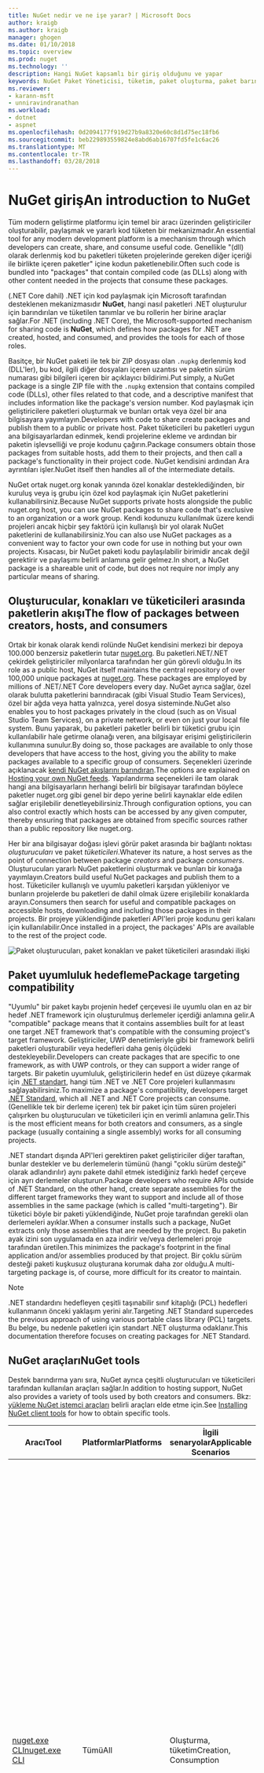 ```yaml
---
title: NuGet nedir ve ne işe yarar? | Microsoft Docs
author: kraigb
ms.author: kraigb
manager: ghogen
ms.date: 01/10/2018
ms.topic: overview
ms.prod: nuget
ms.technology: ''
description: Hangi NuGet kapsamlı bir giriş olduğunu ve yapar
keywords: NuGet Paket Yöneticisi, tüketim, paket oluşturma, paket barındırma, .NET paketleri, .NET Core paketleri
ms.reviewer:
- karann-msft
- unniravindranathan
ms.workload:
- dotnet
- aspnet
ms.openlocfilehash: 0d2094177f919d27b9a8320e60c8d1d75ec18fb6
ms.sourcegitcommit: beb229893559824e8abd6ab16707fd5fe1c6ac26
ms.translationtype: MT
ms.contentlocale: tr-TR
ms.lasthandoff: 03/28/2018
---
```

# <a name="an-introduction-to-nuget"></a><span data-ttu-id="c9138-105">NuGet giriş</span><span class="sxs-lookup"><span data-stu-id="c9138-105">An introduction to NuGet</span></span>

<span data-ttu-id="c9138-106">Tüm modern geliştirme platformu için temel bir aracı üzerinden geliştiriciler oluşturabilir, paylaşmak ve yararlı kod tüketen bir mekanizmadır.</span><span class="sxs-lookup"><span data-stu-id="c9138-106">An essential tool for any modern development platform is a mechanism through which developers can create, share, and consume useful code.</span></span> <span data-ttu-id="c9138-107">Genellikle "(dll) olarak derlenmiş kod bu paketleri tüketen projelerinde gereken diğer içeriği ile birlikte içeren paketler" içine kodun paketlenebilir.</span><span class="sxs-lookup"><span data-stu-id="c9138-107">Often such code is bundled into "packages" that contain compiled code (as DLLs) along with other content needed in the projects that consume these packages.</span></span>

<span data-ttu-id="c9138-108">(.NET Core dahil) .NET için kod paylaşmak için Microsoft tarafından desteklenen mekanizmasıdır **NuGet**, hangi nasıl paketleri .NET oluşturulur için barındırılan ve tüketilen tanımlar ve bu rollerin her birine araçlar sağlar.</span><span class="sxs-lookup"><span data-stu-id="c9138-108">For .NET (including .NET Core), the Microsoft-supported mechanism for sharing code is **NuGet**, which defines how packages for .NET are created, hosted, and consumed, and provides the tools for each of those roles.</span></span>

<span data-ttu-id="c9138-109">Basitçe, bir NuGet paketi ile tek bir ZIP dosyası olan `.nupkg` derlenmiş kod (DLL'ler), bu kod, ilgili diğer dosyaları içeren uzantısı ve paketin sürüm numarası gibi bilgileri içeren bir açıklayıcı bildirimi.</span><span class="sxs-lookup"><span data-stu-id="c9138-109">Put simply, a NuGet package is a single ZIP file with the `.nupkg` extension that contains compiled code (DLLs), other files related to that code, and a descriptive manifest that includes information like the package's version number.</span></span> <span data-ttu-id="c9138-110">Kod paylaşmak için geliştiricilere paketleri oluşturmak ve bunları ortak veya özel bir ana bilgisayara yayımlayın.</span><span class="sxs-lookup"><span data-stu-id="c9138-110">Developers with code to share create packages and publish them to a public or private host.</span></span> <span data-ttu-id="c9138-111">Paket tüketicileri bu paketleri uygun ana bilgisayarlardan edinmek, kendi projelerine ekleme ve ardından bir paketin işlevselliği ve proje kodunu çağırın.</span><span class="sxs-lookup"><span data-stu-id="c9138-111">Package consumers obtain those packages from suitable hosts, add them to their projects, and then call a package's functionality in their project code.</span></span> <span data-ttu-id="c9138-112">NuGet kendisini ardından Ara ayrıntıları işler.</span><span class="sxs-lookup"><span data-stu-id="c9138-112">NuGet itself then handles all of the intermediate details.</span></span>

<span data-ttu-id="c9138-113">NuGet ortak nuget.org konak yanında özel konaklar desteklediğinden, bir kuruluş veya iş grubu için özel kod paylaşmak için NuGet paketlerini kullanabilirsiniz.</span><span class="sxs-lookup"><span data-stu-id="c9138-113">Because NuGet supports private hosts alongside the public nuget.org host, you can use NuGet packages to share code that's exclusive to an organization or a work group.</span></span> <span data-ttu-id="c9138-114">Kendi kodunuzu kullanılmak üzere kendi projeleri ancak hiçbir şey faktörü için kullanışlı bir yol olarak NuGet paketlerini de kullanabilirsiniz.</span><span class="sxs-lookup"><span data-stu-id="c9138-114">You can also use NuGet packages as a convenient way to factor your own code for use in nothing but your own projects.</span></span> <span data-ttu-id="c9138-115">Kısacası, bir NuGet paketi kodu paylaşılabilir birimidir ancak değil gerektirir ve paylaşımı belirli anlamına gelir gelmez.</span><span class="sxs-lookup"><span data-stu-id="c9138-115">In short, a NuGet package is a shareable unit of code, but does not require nor imply any particular means of sharing.</span></span>

## <a name="the-flow-of-packages-between-creators-hosts-and-consumers"></a><span data-ttu-id="c9138-116">Oluşturucular, konakları ve tüketicileri arasında paketlerin akışı</span><span class="sxs-lookup"><span data-stu-id="c9138-116">The flow of packages between creators, hosts, and consumers</span></span>

<span data-ttu-id="c9138-117">Ortak bir konak olarak kendi rolünde NuGet kendisini merkezi bir depoya 100.000 benzersiz paketlerin tutar [nuget.org](https://www.nuget.org). Bu paketleri.NET/.NET çekirdek geliştiriciler milyonlarca tarafından her gün görevli olduğu.</span><span class="sxs-lookup"><span data-stu-id="c9138-117">In its role as a public host, NuGet itself maintains the central repository of over 100,000 unique packages at [nuget.org](https://www.nuget.org). These packages are employed by millions of .NET/.NET Core developers every day.</span></span> <span data-ttu-id="c9138-118">NuGet ayrıca sağlar, özel olarak bulutta paketlerini barındıracak (gibi Visual Studio Team Services), özel bir ağda veya hatta yalnızca, yerel dosya sisteminde.</span><span class="sxs-lookup"><span data-stu-id="c9138-118">NuGet also enables you to host packages privately in the cloud (such as on Visual Studio Team Services), on a private network, or even on just your local file system.</span></span> <span data-ttu-id="c9138-119">Bunu yaparak, bu paketleri paketler belirli bir tüketici grubu için kullanılabilir hale getirme olanağı veren, ana bilgisayar erişimi geliştiricilerin kullanımına sunulur.</span><span class="sxs-lookup"><span data-stu-id="c9138-119">By doing so, those packages are available to only those developers that have access to the host, giving you the ability to make packages available to a specific group of consumers.</span></span> <span data-ttu-id="c9138-120">Seçenekleri üzerinde açıklanacak [kendi NuGet akışlarını barındıran](hosting-packages/overview.md).</span><span class="sxs-lookup"><span data-stu-id="c9138-120">The options are explained on [Hosting your own NuGet feeds](hosting-packages/overview.md).</span></span> <span data-ttu-id="c9138-121">Yapılandırma seçenekleri ile tam olarak hangi ana bilgisayarların herhangi belirli bir bilgisayar tarafından böylece paketler nuget.org gibi genel bir depo yerine belirli kaynaklar elde edilen sağlar erişilebilir denetleyebilirsiniz.</span><span class="sxs-lookup"><span data-stu-id="c9138-121">Through configuration options, you can also control exactly which hosts can be accessed by any given computer, thereby ensuring that packages are obtained from specific sources rather than a public repository like nuget.org.</span></span>

<span data-ttu-id="c9138-122">Her bir ana bilgisayar doğası işlevi görür paket arasında bir bağlantı noktası *oluşturucuları* ve paket *tüketicileri*.</span><span class="sxs-lookup"><span data-stu-id="c9138-122">Whatever its nature, a host serves as the point of connection between package *creators* and package *consumers*.</span></span> <span data-ttu-id="c9138-123">Oluşturucuları yararlı NuGet paketlerini oluşturmak ve bunları bir konağa yayımlayın.</span><span class="sxs-lookup"><span data-stu-id="c9138-123">Creators build useful NuGet packages and publish them to a host.</span></span> <span data-ttu-id="c9138-124">Tüketiciler kullanışlı ve uyumlu paketleri karşıdan yükleniyor ve bunların projelerde bu paketleri de dahil olmak üzere erişilebilir konaklarda arayın.</span><span class="sxs-lookup"><span data-stu-id="c9138-124">Consumers then search for useful and compatible packages on accessible hosts, downloading and including those packages in their projects.</span></span> <span data-ttu-id="c9138-125">Bir projeye yüklendiğinde paketleri API'leri proje kodunu geri kalanı için kullanılabilir.</span><span class="sxs-lookup"><span data-stu-id="c9138-125">Once installed in a project, the packages' APIs are available to the rest of the project code.</span></span>

![Paket oluşturucuları, paket konakları ve paket tüketicileri arasındaki ilişki](media/nuget-roles.png)

## <a name="package-targeting-compatibility"></a><span data-ttu-id="c9138-127">Paket uyumluluk hedefleme</span><span class="sxs-lookup"><span data-stu-id="c9138-127">Package targeting compatibility</span></span>

<span data-ttu-id="c9138-128">"Uyumlu" bir paket kaybı projenin hedef çerçevesi ile uyumlu olan en az bir hedef .NET framework için oluşturulmuş derlemeler içerdiği anlamına gelir.</span><span class="sxs-lookup"><span data-stu-id="c9138-128">A "compatible" package means that it contains assemblies built for at least one target .NET framework that's compatible with the consuming project's target framework.</span></span> <span data-ttu-id="c9138-129">Geliştiriciler, UWP denetimleriyle gibi bir framework belirli paketleri oluşturabilir veya hedefleri daha geniş ölçüdeki destekleyebilir.</span><span class="sxs-lookup"><span data-stu-id="c9138-129">Developers can create packages that are specific to one framework, as with UWP controls, or they can support a wider range of targets.</span></span> <span data-ttu-id="c9138-130">Bir paketin uyumluluk, geliştiricilerin hedef en üst düzeye çıkarmak için [.NET standart](/dotnet/standard/net-standard), hangi tüm .NET ve .NET Core projeleri kullanmasını sağlayabilirsiniz.</span><span class="sxs-lookup"><span data-stu-id="c9138-130">To maximize a package's compatibility, developers target [.NET Standard](/dotnet/standard/net-standard), which all .NET and .NET Core projects can consume.</span></span> <span data-ttu-id="c9138-131">(Genellikle tek bir derleme içeren) tek bir paket için tüm süren projeleri çalışırken bu oluşturucuları ve tüketicileri için en verimli anlamına gelir.</span><span class="sxs-lookup"><span data-stu-id="c9138-131">This is the most efficient means for both creators and consumers, as a single package (usually containing a single assembly) works for all consuming projects.</span></span>

<span data-ttu-id="c9138-132">.NET standart dışında API'leri gerektiren paket geliştiriciler diğer taraftan, bunlar destekler ve bu derlemelerin tümünü (hangi "çoklu sürüm desteği" olarak adlandırılır) aynı pakete dahil etmek istediğiniz farklı hedef çerçeve için ayrı derlemeler oluşturun.</span><span class="sxs-lookup"><span data-stu-id="c9138-132">Package developers who require APIs outside of .NET Standard, on the other hand, create separate assemblies for the different target frameworks they want to support and include all of those assemblies in the same package (which is called "multi-targeting").</span></span> <span data-ttu-id="c9138-133">Bir tüketici böyle bir paketi yüklendiğinde, NuGet proje tarafından gerekli olan derlemeleri ayıklar.</span><span class="sxs-lookup"><span data-stu-id="c9138-133">When a consumer installs such a package, NuGet extracts only those assemblies that are needed by the project.</span></span> <span data-ttu-id="c9138-134">Bu paketin ayak izini son uygulamada en aza indirir ve/veya derlemeleri proje tarafından üretilen.</span><span class="sxs-lookup"><span data-stu-id="c9138-134">This minimizes the package's footprint in the final application and/or assemblies produced by that project.</span></span> <span data-ttu-id="c9138-135">Bir çoklu sürüm desteği paketi kuşkusuz oluşturana korumak daha zor olduğu.</span><span class="sxs-lookup"><span data-stu-id="c9138-135">A multi-targeting package is, of course, more difficult for its creator to maintain.</span></span>

> [!Note]
> <span data-ttu-id="c9138-136">.NET standardını hedefleyen çeşitli taşınabilir sınıf kitaplığı (PCL) hedefleri kullanmanın önceki yaklaşım yerini alır.</span><span class="sxs-lookup"><span data-stu-id="c9138-136">Targeting .NET Standard supercedes the previous approach of using various portable class library (PCL) targets.</span></span> <span data-ttu-id="c9138-137">Bu belge, bu nedenle paketleri için standart .NET oluşturma odaklanır.</span><span class="sxs-lookup"><span data-stu-id="c9138-137">This documentation therefore focuses on creating packages for .NET Standard.</span></span>

## <a name="nuget-tools"></a><span data-ttu-id="c9138-138">NuGet araçları</span><span class="sxs-lookup"><span data-stu-id="c9138-138">NuGet tools</span></span>

<span data-ttu-id="c9138-139">Destek barındırma yanı sıra, NuGet ayrıca çeşitli oluşturucuları ve tüketicileri tarafından kullanılan araçları sağlar.</span><span class="sxs-lookup"><span data-stu-id="c9138-139">In addition to hosting support, NuGet also provides a variety of tools used by both creators and consumers.</span></span> <span data-ttu-id="c9138-140">Bkz: [yükleme NuGet istemci araçları](install-nuget-client-tools.md) belirli araçları elde etme için.</span><span class="sxs-lookup"><span data-stu-id="c9138-140">See [Installing NuGet client tools](install-nuget-client-tools.md) for how to obtain specific tools.</span></span>

| <span data-ttu-id="c9138-141">Aracı</span><span class="sxs-lookup"><span data-stu-id="c9138-141">Tool</span></span> | <span data-ttu-id="c9138-142">Platformlar</span><span class="sxs-lookup"><span data-stu-id="c9138-142">Platforms</span></span> | <span data-ttu-id="c9138-143">İlgili senaryolar</span><span class="sxs-lookup"><span data-stu-id="c9138-143">Applicable Scenarios</span></span> | <span data-ttu-id="c9138-144">Açıklama</span><span class="sxs-lookup"><span data-stu-id="c9138-144">Description</span></span> |
| --- | --- | --- | --- |
| [<span data-ttu-id="c9138-145">nuget.exe CLI</span><span class="sxs-lookup"><span data-stu-id="c9138-145">nuget.exe CLI</span></span>](tools/nuget-exe-cli-reference.md) | <span data-ttu-id="c9138-146">Tümü</span><span class="sxs-lookup"><span data-stu-id="c9138-146">All</span></span> | <span data-ttu-id="c9138-147">Oluşturma, tüketim</span><span class="sxs-lookup"><span data-stu-id="c9138-147">Creation, Consumption</span></span> | <span data-ttu-id="c9138-148">Özellikle bazı yalnızca tüketicileri için uygulama paketi oluşturucuları uygulayarak bazı komutlar tüm NuGet yetenekleri sağlar ve diğerleri hem de uygulama.</span><span class="sxs-lookup"><span data-stu-id="c9138-148">Provides all NuGet capabilities, with some commands applying specifically to package creators, some applying only to consumers, and others applying to both.</span></span> <span data-ttu-id="c9138-149">Örneğin, oluşturucuları kullanma paketini `nuget pack` çeşitli derlemeler ve ilişkili dosyaları bir paket oluşturmak için tüketiciler kullanım paketini komutu `nuget install` proje klasörünü ve herkesin paketleri dahil için kullanır `nuget config` NuGet yapılandırmayı ayarlamak için değişkenleri.</span><span class="sxs-lookup"><span data-stu-id="c9138-149">For example, package creators use the `nuget pack` command to create a package from various assemblies and related files, package consumers use `nuget install` to include packages in a project folder, and everyone uses `nuget config` to set NuGet configuration variables.</span></span> <span data-ttu-id="c9138-150">Bir platform belirsiz aracı olarak NuGet CLI Visual Studio projeleri ile etkileşime girmez.</span><span class="sxs-lookup"><span data-stu-id="c9138-150">As a platform-agnostic tool, the NuGet CLI does not interact with Visual Studio projects.</span></span> |
| [<span data-ttu-id="c9138-151">dotnet CLI</span><span class="sxs-lookup"><span data-stu-id="c9138-151">dotnet CLI</span></span>](tools/dotnet-Commands.md) | <span data-ttu-id="c9138-152">Tümü</span><span class="sxs-lookup"><span data-stu-id="c9138-152">All</span></span> | <span data-ttu-id="c9138-153">Oluşturma, tüketim</span><span class="sxs-lookup"><span data-stu-id="c9138-153">Creation, Consumption</span></span> | <span data-ttu-id="c9138-154">Bazı NuGet CLI doğrudan .NET Core araç zinciri içinde özellikleri sağlar.</span><span class="sxs-lookup"><span data-stu-id="c9138-154">Provides certain NuGet CLI capabilities directly within the .NET Core tool chain.</span></span> <span data-ttu-id="c9138-155">NuGet CLI olduğu gibi CLI dotnet Visual Studio projeleri ile etkileşime girmez.</span><span class="sxs-lookup"><span data-stu-id="c9138-155">As with the NuGet CLI, the dotnet CLI does not interact with Visual Studio projects.</span></span> |
| [<span data-ttu-id="c9138-156">Paket Yöneticisi Konsolu</span><span class="sxs-lookup"><span data-stu-id="c9138-156">Package Manager Console</span></span>](tools/package-manager-console.md) | <span data-ttu-id="c9138-157">Visual Studio Windows</span><span class="sxs-lookup"><span data-stu-id="c9138-157">Visual Studio on Windows</span></span> | <span data-ttu-id="c9138-158">Tüketim</span><span class="sxs-lookup"><span data-stu-id="c9138-158">Consumption</span></span> | <span data-ttu-id="c9138-159">Sağlar [PowerShell komutlarını](tools/Powershell-Reference.md) yükleme ve Visual Studio projelerinde paketlerini yönetme.</span><span class="sxs-lookup"><span data-stu-id="c9138-159">Provides [PowerShell commands](tools/Powershell-Reference.md) for installing and managing packages in Visual Studio projects.</span></span> |
| [<span data-ttu-id="c9138-160">Paket Yöneticisi UI</span><span class="sxs-lookup"><span data-stu-id="c9138-160">Package Manager UI</span></span>](tools/package-manager-ui.md) | <span data-ttu-id="c9138-161">Visual Studio Windows</span><span class="sxs-lookup"><span data-stu-id="c9138-161">Visual Studio on Windows</span></span> | <span data-ttu-id="c9138-162">Tüketim</span><span class="sxs-lookup"><span data-stu-id="c9138-162">Consumption</span></span> | <span data-ttu-id="c9138-163">Yükleme ve Visual Studio projelerinde paketlerini yönetme için kullanımı kolay kullanıcı Arabirimi sağlar.</span><span class="sxs-lookup"><span data-stu-id="c9138-163">Provides an easy-to-use UI for installing and managing packages in Visual Studio projects.</span></span> |
| [<span data-ttu-id="c9138-164">NuGet UI yönetme</span><span class="sxs-lookup"><span data-stu-id="c9138-164">Manage NuGet UI</span></span>](/visualstudio/mac/nuget-walkthrough) | <span data-ttu-id="c9138-165">Mac için Visual Studio</span><span class="sxs-lookup"><span data-stu-id="c9138-165">Visual Studio for Mac</span></span> | <span data-ttu-id="c9138-166">Tüketim</span><span class="sxs-lookup"><span data-stu-id="c9138-166">Consumption</span></span> | <span data-ttu-id="c9138-167">Yükleme ve yönetme Mac projeler için paketler Visual Studio için kullanımı kolay kullanıcı Arabirimi sağlar.</span><span class="sxs-lookup"><span data-stu-id="c9138-167">Provide an easy-to-use UI for installing and managing packages in Visual Studio for Mac projects.</span></span> |
| [<span data-ttu-id="c9138-168">MSBuild</span><span class="sxs-lookup"><span data-stu-id="c9138-168">MSBuild</span></span>](reference/msbuild-targets.md) | <span data-ttu-id="c9138-169">Windows</span><span class="sxs-lookup"><span data-stu-id="c9138-169">Windows</span></span> | <span data-ttu-id="c9138-170">Oluşturma, tüketim</span><span class="sxs-lookup"><span data-stu-id="c9138-170">Creation, Consumption</span></span> | <span data-ttu-id="c9138-171">Paketleri oluşturma ve MSBuild araç zinciri aracılığıyla doğrudan projesinde kullanılan paketleri geri yükleme yeteneği sağlar.</span><span class="sxs-lookup"><span data-stu-id="c9138-171">Provides the ability to create packages and restore packages used in a project directly through the MSBuild tool chain.</span></span> |

<span data-ttu-id="c9138-172">Gördüğünüz gibi birlikte çalıştığınız NuGet araçları, oluşturma, kullanma veya paketler ve üzerinde çalıştığınız platforma yayımlama üzerinde önemli ölçüde bağlıdır.</span><span class="sxs-lookup"><span data-stu-id="c9138-172">As you can see, the NuGet tools you work with depend greatly on whether you're creating, consuming, or publishing packages, and the platform on which you're working.</span></span> <span data-ttu-id="c9138-173">Diğer NuGet paketlerde mevcut işlevselliği üstünde oluştururken paket oluşturucuları genellikle ayrıca tüketicileri değildir.</span><span class="sxs-lookup"><span data-stu-id="c9138-173">Package creators are typically also consumers, as they build on top of functionality that exists in other NuGet packages.</span></span> <span data-ttu-id="c9138-174">Ve bu paketleri doğal olarak, sırayla hala diğerlerine bağlı.</span><span class="sxs-lookup"><span data-stu-id="c9138-174">And those packages, of course, may in turn depend on still others.</span></span>

<span data-ttu-id="c9138-175">Daha fazla bilgi için başlayın [paket oluşturma iş akışı](create-packages/Overview-and-Workflow.md) ve [paket tüketimi iş akışı](consume-packages/Overview-and-Workflow.md) makaleleri.</span><span class="sxs-lookup"><span data-stu-id="c9138-175">For more information, start with the [Package creation workflow](create-packages/Overview-and-Workflow.md) and [Package consumption workflow](consume-packages/Overview-and-Workflow.md) articles.</span></span>

## <a name="managing-dependencies"></a><span data-ttu-id="c9138-176">Bağımlılıkları yönetme</span><span class="sxs-lookup"><span data-stu-id="c9138-176">Managing dependencies</span></span>

<span data-ttu-id="c9138-177">Diğer iş üzerinde kolayca oluşturma yeteneği paket yönetim sistemi en güçlü özelliklerden biridir.</span><span class="sxs-lookup"><span data-stu-id="c9138-177">The ability to easily build on the work of others is one of most powerful features of a package management system.</span></span> <span data-ttu-id="c9138-178">Buna göre NuGet yaptığı çoğunu bu bağımlılığı ağacı veya bir proje adına "Grafik" yönetiyor.</span><span class="sxs-lookup"><span data-stu-id="c9138-178">Accordingly, much of what NuGet does is managing that dependency tree or "graph" on behalf of a project.</span></span> <span data-ttu-id="c9138-179">Kısaca, size yalnızca kendiniz bir proje ile doğrudan kullanıyorsanız bu paketleri ile ilgili.</span><span class="sxs-lookup"><span data-stu-id="c9138-179">Simply said, you need only concern yourself with those packages that you're directly using in a project.</span></span> <span data-ttu-id="c9138-180">Bu paketleri (hangi sırayla hala başkalarının tüketebileceği) diğer paketleri kullanılmasına neden varsa, NuGet bu tüm alt düzey bağımlılıkları mvc'deki.</span><span class="sxs-lookup"><span data-stu-id="c9138-180">If any of those packages themselves consume other packages (which can, in turn, consume still others), NuGet takes care of all those down-level dependencies.</span></span>

<span data-ttu-id="c9138-181">Aşağıdaki resimde sırayla birkaç diğer bağımlı beş paketleri bağımlı bir proje gösterir.</span><span class="sxs-lookup"><span data-stu-id="c9138-181">The following image shows a project that depends on five packages, which in turn depend on a number of others.</span></span>

![Bir .NET projesi için bir örnek NuGet bağımlılık grafiği](media/dependency-graph.png)

<span data-ttu-id="c9138-183">Bazı paketler bağımlılık grafikte birden çok kez görüntülendiğine dikkat edin.</span><span class="sxs-lookup"><span data-stu-id="c9138-183">Notice that some packages appear multiple times in the dependency graph.</span></span> <span data-ttu-id="c9138-184">Örneğin, paket B üç farklı tüketicileri vardır ve her bir tüketici (gösterilmez) Bu paket için farklı bir sürüm belirtmiş olabilir.</span><span class="sxs-lookup"><span data-stu-id="c9138-184">For example, there are three different consumers of package B, and each consumer might also specify a different version for that package (not shown).</span></span> <span data-ttu-id="c9138-185">Yaygın olarak kullanılan paketler için özellikle bir ortak olay budur.</span><span class="sxs-lookup"><span data-stu-id="c9138-185">This is a common occurrence, especially for widely-used packages.</span></span> <span data-ttu-id="c9138-186">NuGet Paket B hangi sürümünün tüm tüketicilere tam olarak karşılayan belirlemek için sabit tüm iş Neyse yapar.</span><span class="sxs-lookup"><span data-stu-id="c9138-186">NuGet fortunately does all the hard work to determine exactly which version of package B satisfies all consumers.</span></span> <span data-ttu-id="c9138-187">NuGet sonra nasıl olursa olsun tüm diğer paketleri, aynı derin bağımlılık grafiğinin yapar.</span><span class="sxs-lookup"><span data-stu-id="c9138-187">NuGet then does the same for all other packages, no matter how deep the dependency graph.</span></span>

<span data-ttu-id="c9138-188">Bu hizmet NuGet nasıl gerçekleştireceğini ile ilgili daha fazla ayrıntı için bkz: [bağımlılık çözümlemesi](consume-packages/dependency-resolution.md).</span><span class="sxs-lookup"><span data-stu-id="c9138-188">For more details on how NuGet performs this service, see [Dependency resolution](consume-packages/dependency-resolution.md).</span></span>

## <a name="tracking-references-and-restoring-packages"></a><span data-ttu-id="c9138-189">İzleme başvuruları ve paketleri geri yükleniyor</span><span class="sxs-lookup"><span data-stu-id="c9138-189">Tracking references and restoring packages</span></span>

<span data-ttu-id="c9138-190">Projeleri kaynak denetimi depoları, geliştirici bilgisayarlar arasında kolayca geçiş yapabilirsiniz çünkü sunucuları oluşturun ve diğerleri onu ikili doğrudan bir projeye bağlı NuGet paketlerini derlemelerinin tutmak için yüksek oranda zordur.</span><span class="sxs-lookup"><span data-stu-id="c9138-190">Because projects can easily move between developer computers, source control repositories, build servers, and so forth, it's highly impractical to keep the binary assemblies of NuGet packages directly bound to a project.</span></span> <span data-ttu-id="c9138-191">Bunun yapılması gereksiz yere bloated proje her kopyasını (ve dolayısıyla kaynak denetimi depoları alanı boşa harcanmasına).</span><span class="sxs-lookup"><span data-stu-id="c9138-191">Doing so would make each copy of the project unnecessarily bloated (and thereby waste space in source control repositories).</span></span> <span data-ttu-id="c9138-192">Ayrıca, çok projeyi tüm kopyalarını arasında uygulanacak güncelleştirmeleri yaptığınız gibi daha yeni sürümlerle paket ikili dosyaları güncelleştirmek zorlaştıran.</span><span class="sxs-lookup"><span data-stu-id="c9138-192">It would also make it very difficult to update package binaries to newer versions as updates would have to be applied across all copies of the project.</span></span>

<span data-ttu-id="c9138-193">NuGet, bunun yerine bir proje, en üst düzey ve alt düzey bağımlılıkları bağlı olan paketlerin basit başvuru listesini tutar.</span><span class="sxs-lookup"><span data-stu-id="c9138-193">NuGet instead maintains a simple reference list of the packages upon which a project depends, including both top-level and down-level dependencies.</span></span> <span data-ttu-id="c9138-194">Her bir paket bir projeye bazı ana bilgisayardan yüklediğinizde, diğer bir deyişle, NuGet paket tanımlayıcısı ve sürüm numarası referans listesindeki kaydeder.</span><span class="sxs-lookup"><span data-stu-id="c9138-194">That is, whenever you install a package from some host into a project, NuGet records the package identifier and version number in the reference list.</span></span> <span data-ttu-id="c9138-195">(Bir paket kaldırma doğal olarak, listeden kaldırır.) NuGet açıklandığı gibi istek üzerine tüm başvurulmuş paketlerini geri yüklemek için bir yol ardından sağlar [paket geri yüklemesi](consume-packages/package-restore.md).</span><span class="sxs-lookup"><span data-stu-id="c9138-195">(Uninstalling a package, of course, removes it from the list.) NuGet then provides a means to restore all referenced packages upon request, as described on [Package restore](consume-packages/package-restore.md).</span></span>

![NuGet başvuru listesini paket yüklemesinde oluşturulur ve başka bir yerde paketlerini geri yüklemek için kullanılabilir](media/nuget-restore.png)

<span data-ttu-id="c9138-197">Yalnızca başvuru listesi ile NuGet daha sonra yeniden yükleyebilirsiniz&mdash;diğer bir deyişle, *geri*&mdash;tüm ortak ve/veya özel konakları sonraki bir zamanda bu paketlerin.</span><span class="sxs-lookup"><span data-stu-id="c9138-197">With only the reference list, NuGet can then reinstall&mdash;that is, *restore*&mdash;all of those packages from public and/or private hosts at any later time.</span></span> <span data-ttu-id="c9138-198">Kaynak denetimi veya diğer herhangi bir yolla paylaşımı için bir proje yürüten yaptığınızda, yalnızca başvuru listesi içerir ve herhangi bir paket ikili hariç tutmak (bkz [paketler ve kaynak denetimi](consume-packages/packages-and-source-control.md).)</span><span class="sxs-lookup"><span data-stu-id="c9138-198">When committing a project to source control, or sharing it in some other way, you include only the reference list and exclude any package binaries (see [Packages and source control](consume-packages/packages-and-source-control.md).)</span></span>

<span data-ttu-id="c9138-199">Bir otomatik dağıtım sisteminin bir parçası proje bir kopyasını alma bir yapı sunucusu gibi bir proje alan bilgisayar yalnızca bunlar gerekli olduğunda bağımlılıkları geri yüklemek için NuGet sorar.</span><span class="sxs-lookup"><span data-stu-id="c9138-199">The computer that receives a project, such as a build server obtaining a copy of the project as part of an automated deployment system, simply asks NuGet to restore dependencies whenever they're needed.</span></span> <span data-ttu-id="c9138-200">Visual Studio Team Services "NuGet geri yükleme" adımları tam bu amaçla sağlamak gibi sistemler oluşturabilir.</span><span class="sxs-lookup"><span data-stu-id="c9138-200">Build systems like Visual Studio Team Services provide "NuGet restore" steps for this exact purpose.</span></span> <span data-ttu-id="c9138-201">Benzer şekilde, ne zaman geliştiriciler elde proje bir kopyasını (gibi bir depo kopyalarken), komutu gibi çağırabileceği `nuget restore` (NuGet CLI) `dotnet restore` (dotnet CLI) veya `Install-Package` tüm gerekli paketlerini almak için (Paket Yöneticisi Konsolu).</span><span class="sxs-lookup"><span data-stu-id="c9138-201">Similarly, when developers obtain a copy of a project (as when cloning a repository), they can invoke command like `nuget restore` (NuGet CLI), `dotnet restore` (dotnet CLI), or `Install-Package` (Package Manager Console) to obtain all the necessary packages.</span></span> <span data-ttu-id="c9138-202">Kendi bölümü için Visual Studio Proje oluşturulurken paketleri otomatik olarak yükler (açıklandığı gibi otomatik geri yükleme etkinleştirilmişse koşuluyla [paket geri yüklemesi](consume-packages/package-restore.md)).</span><span class="sxs-lookup"><span data-stu-id="c9138-202">Visual Studio, for its part, automatically restores packages when building a project (provided that automatic restore is enabled, as described on [Package restore](consume-packages/package-restore.md)).</span></span>

<span data-ttu-id="c9138-203">Açıkçası, daha sonra geliştiriciler ilgilenen nerede NuGet birincil rolü projenizin adına başvuru listeleyen Bakımı ve sağlayarak bu başvurulan bir paket verimli bir şekilde geri yükleme (ve güncelleştirmek için) anlamına gelir.</span><span class="sxs-lookup"><span data-stu-id="c9138-203">Clearly, then, NuGet's primary role where developers are concerned is maintaining that reference list on behalf of your project and providing the means to efficiently restore (and update) those referenced packages.</span></span> <span data-ttu-id="c9138-204">Bu liste, iki birinde tutulur *paket Yönetimi biçimleri*adlı gibi:</span><span class="sxs-lookup"><span data-stu-id="c9138-204">This list is maintained in one of two *package management formats*, as they're called:</span></span>

- <span data-ttu-id="c9138-205">[`packages.config`](reference/packages-config.md): *(NuGet 1.0 +)* projesinde, diğer bağımlılıklar dahil olmak üzere tüm bağımlılıkları düz bir listesini tutar bir XML dosyası yüklü paketler.</span><span class="sxs-lookup"><span data-stu-id="c9138-205">[`packages.config`](reference/packages-config.md): *(NuGet 1.0+)* An XML file that maintains a flat list of all dependencies in the project, including the dependencies of other installed packages.</span></span> <span data-ttu-id="c9138-206">Yüklü veya geri yükleme paketleri depolanır bir `packages` klasör.</span><span class="sxs-lookup"><span data-stu-id="c9138-206">Installed or restored packages are stored in a `packages` folder.</span></span>

- <span data-ttu-id="c9138-207">[PackageReference](consume-packages/package-references-in-project-files.md) (veya "paketini proje dosyalarını başvurularında") | *(NuGet 4.0 +)* ayrı bir dosya gerektiği şekilde bir projenin en üst düzey bağımlılıkları doğrudan proje dosyası listesini tutar.</span><span class="sxs-lookup"><span data-stu-id="c9138-207">[PackageReference](consume-packages/package-references-in-project-files.md) (or "package references in project files") | *(NuGet 4.0+)* Maintains a list of a project's top-level dependencies directly within the project file, so no separate file is needed.</span></span> <span data-ttu-id="c9138-208">İlişkili bir dosya `obj/project.assets.json`, tüm alt düzey bağımlılıkları ile birlikte bir proje kullanan paketlerin genel bağımlılık grafiğinin yönetmek için dinamik olarak oluşturulur.</span><span class="sxs-lookup"><span data-stu-id="c9138-208">An associated file, `obj/project.assets.json`, is dynamically generated to manage the overall dependency graph of the packages that a project uses along with all down-level dependencies.</span></span> <span data-ttu-id="c9138-209">PackageReference her zaman .NET Core projeler tarafından kullanılır.</span><span class="sxs-lookup"><span data-stu-id="c9138-209">PackageReference is always used by .NET Core projects.</span></span>

<span data-ttu-id="c9138-210">Hangi paket Yönetimi biçimi herhangi belirli bir projede işe proje türü ve kullanılabilir bir NuGet (ve/veya Visual Studio) sürümü bağlıdır.</span><span class="sxs-lookup"><span data-stu-id="c9138-210">Which package management format is employed in any given project depends on the project type, and the available version of NuGet (and/or Visual Studio).</span></span> <span data-ttu-id="c9138-211">Hangi biçimi kullanılan denetlemek için yalnızca Ara `packages.config` ilk paketinizi yükledikten sonra proje kök.</span><span class="sxs-lookup"><span data-stu-id="c9138-211">To check what format is being used, simply look for `packages.config` in the project root after installing your first package.</span></span> <span data-ttu-id="c9138-212">Bu dosya yoksa, doğrudan için proje dosyası bakın bir \<PackageReference\> öğesi.</span><span class="sxs-lookup"><span data-stu-id="c9138-212">If you don't have that file, look in the project file directly for a \<PackageReference\> element.</span></span>

<span data-ttu-id="c9138-213">Bir seçebiliyorsanız PackageReference kullanmanızı öneririz.</span><span class="sxs-lookup"><span data-stu-id="c9138-213">When you have a choice, we recommend using PackageReference.</span></span> <span data-ttu-id="c9138-214">`packages.config` eski amacıyla saklanır ve artık etkin geliştirilme aşamasındadır.</span><span class="sxs-lookup"><span data-stu-id="c9138-214">`packages.config` is maintained for legacy purposes and is no longer under active development.</span></span>

> [!Tip]
> <span data-ttu-id="c9138-215">Çeşitli `nuget.exe` gibi CLI komutları `nuget install`, otomatik olarak paketi başvurusu listesine eklemeyin.</span><span class="sxs-lookup"><span data-stu-id="c9138-215">Various `nuget.exe` CLI commands, like `nuget install`, do not automatically add the package to the reference list.</span></span> <span data-ttu-id="c9138-216">Listeden bir paket ile Visual Studio Paket Yöneticisi (kullanıcı Arabirimi veya konsol) ve ile yüklerken güncelleştirilir `dotnet.exe` CLI.</span><span class="sxs-lookup"><span data-stu-id="c9138-216">The list is updated when installing a package with the Visual Studio Package Manager (UI or Console), and with `dotnet.exe` CLI.</span></span>

## <a name="what-else-does-nuget-do"></a><span data-ttu-id="c9138-217">Else NuGet ne yapar?</span><span class="sxs-lookup"><span data-stu-id="c9138-217">What else does NuGet do?</span></span>

<span data-ttu-id="c9138-218">Şu ana kadar olan NuGet aşağıdaki özelliklere öğrendiniz:</span><span class="sxs-lookup"><span data-stu-id="c9138-218">So far you've learned the following characteristics of NuGet:</span></span>

- <span data-ttu-id="c9138-219">NuGet özel barındırma için Destek Merkezi nuget.org deposuyla sağlar.</span><span class="sxs-lookup"><span data-stu-id="c9138-219">NuGet provides the central nuget.org repository with support for private hosting.</span></span>
- <span data-ttu-id="c9138-220">NuGet araçları geliştiriciler oluşturma, yayımlama ve paketleri kullanma için gereken sağlar.</span><span class="sxs-lookup"><span data-stu-id="c9138-220">NuGet provides the tools developers need for creating, publishing, and consuming packages.</span></span>
- <span data-ttu-id="c9138-221">En önemlisi, NuGet paketleri geri yükleyin ve bu listeden bu paketleri güncelleştirmek için kullanılan bir proje ve özelliği başvuru listesini tutar.</span><span class="sxs-lookup"><span data-stu-id="c9138-221">Most importantly, NuGet maintains a reference list of packages used in a project and the ability to restore and update those packages from that list.</span></span>

<span data-ttu-id="c9138-222">Verimli çalışmak bu işlemleri yapmak için bazı Perde Arkası iyileştirmeleri NuGet yapar.</span><span class="sxs-lookup"><span data-stu-id="c9138-222">To make these processes work efficiently, NuGet does some behind-the-scenes optimizations.</span></span> <span data-ttu-id="c9138-223">Özellikle, NuGet paketi önbellek ve kısayol yükleme ve yeniden genel paketler klasörüne yönetir.</span><span class="sxs-lookup"><span data-stu-id="c9138-223">Most notably, NuGet manages a package cache and a global packages folder to shortcut installation and reinstallation.</span></span> <span data-ttu-id="c9138-224">Önbellek makinede zaten yüklü bir paket indirilirken önler.</span><span class="sxs-lookup"><span data-stu-id="c9138-224">The cache avoids downloading a package that's already been installed on the machine.</span></span> <span data-ttu-id="c9138-225">Genel paketler klasörü, böylece NuGet genel ayak izini bilgisayarda azaltma aynı yüklü paket paylaşımı birden çok proje sağlar.</span><span class="sxs-lookup"><span data-stu-id="c9138-225">The global packages folder allows multiple projects to share the same installed package, thereby reducing NuGet's overall footprint on the computer.</span></span> <span data-ttu-id="c9138-226">Çok sayıda paketleri, sık sık geri yüklerken önbellek ve genel paketler klasörü ayrıca bir derleme sunucusundaki gibi çok yardımcı olur.</span><span class="sxs-lookup"><span data-stu-id="c9138-226">The cache and global packages folder are also very helpful when you're frequently restoring a larger number of packages, as on a build server.</span></span> <span data-ttu-id="c9138-227">Bu mekanizmaları hakkında daha fazla bilgi için bkz: [genel paketleri ve önbellek klasör yönetimi](consume-packages/managing-the-global-packages-and-cache-folders.md).</span><span class="sxs-lookup"><span data-stu-id="c9138-227">For more details on these mechanisms, see [Managing the global packages and cache folders](consume-packages/managing-the-global-packages-and-cache-folders.md).</span></span>

<span data-ttu-id="c9138-228">Tek bir proje içinde tekrar aynı paketin farklı sürümleri için birden çok başvuru çözme içeren genel bağımlılık grafiğinin NuGet yönetir.</span><span class="sxs-lookup"><span data-stu-id="c9138-228">Within an individual project, NuGet manages the overall dependency graph, which again includes resolving multiple references to different versions of the same package.</span></span> <span data-ttu-id="c9138-229">Bir proje kendilerini aynı bağımlılıklara sahip bir veya daha fazla paket üzerinde bir bağımlılık alır oldukça yaygındır.</span><span class="sxs-lookup"><span data-stu-id="c9138-229">It's quite common that a project takes a dependency on one or more packages that themselves have the same dependencies.</span></span> <span data-ttu-id="c9138-230">Bazı nuget.org en yararlı yardımcı programı paketleri tarafından birçok diğer paketleri görevli olduğu.</span><span class="sxs-lookup"><span data-stu-id="c9138-230">Some of the most useful utility packages on nuget.org are employed by many other packages.</span></span> <span data-ttu-id="c9138-231">Tüm bağımlılık grafiğinde daha sonra kolayca on farklı başvuruları aynı paketin farklı sürümlerine sahip olabilir.</span><span class="sxs-lookup"><span data-stu-id="c9138-231">In the entire dependency graph, then, you could easily have ten different references to different versions of the same package.</span></span> <span data-ttu-id="c9138-232">Bu paket birden fazla sürümünü uygulamasına getiren önlemek için hangi tek sürüm tüm tüketiciler tarafından kullanılabilir çıkışı NuGet sıralar.</span><span class="sxs-lookup"><span data-stu-id="c9138-232">To avoid bringing multiple versions of that package into the application itself, NuGet sorts out which single version can be used by all consumers.</span></span> <span data-ttu-id="c9138-233">(Daha fazla bilgi için bkz: [bağımlılık çözümlemesi](consume-packages/dependency-resolution.md).)</span><span class="sxs-lookup"><span data-stu-id="c9138-233">(For more information, see [Dependency Resolution](consume-packages/dependency-resolution.md).)</span></span>

<span data-ttu-id="c9138-234">Bunun ötesinde, NuGet paketleri nasıl yapılandırıldığı için ilgili tüm belirtimleri tutar (de dahil olmak üzere [yerelleştirme](create-packages/creating-localized-packages.md) ve [hata ayıklama simgeleri](create-packages/symbol-packages.md)) ve nasıl başvurulan (de dahil olmak üzere [ Sürüm aralıkları](reference/package-versioning.md#version-ranges-and-wildcards) ve [yayın öncesi sürümleri](create-packages/prerelease-packages.md).) NuGet Ayrıca kendi hizmetleriyle program aracılığıyla çalışma için çeşitli API'ler sağlar ve Visual Studio uzantıları ve proje şablonları yazma geliştiriciler için destek sağlar.</span><span class="sxs-lookup"><span data-stu-id="c9138-234">Beyond that, NuGet maintains all the specifications related to how packages are structured (including [localization](create-packages/creating-localized-packages.md) and [debug symbols](create-packages/symbol-packages.md)) and how they are referenced (including [version ranges](reference/package-versioning.md#version-ranges-and-wildcards) and [pre-release versions](create-packages/prerelease-packages.md).) NuGet also provides various APIs to work with its services programmatically, and provides support for developers who write Visual Studio extensions and project templates.</span></span>

<span data-ttu-id="c9138-235">Bu belge için içindekiler göz atmak için bir dakikanızı ayırın ve tüm bu özellikler, sürüm notları geri NuGet beginnings dating birlikte temsil bakın.</span><span class="sxs-lookup"><span data-stu-id="c9138-235">Take a moment to browse the table of contents for this documentation, and you see all of these capabilities represented there, along with release notes dating back to NuGet's beginnings.</span></span>

## <a name="comments-contributions-and-issues"></a><span data-ttu-id="c9138-236">Açıklamalar, katkı ve sorunları</span><span class="sxs-lookup"><span data-stu-id="c9138-236">Comments, contributions, and issues</span></span>

<span data-ttu-id="c9138-237">Son olarak, biz çok açıklamaları ve bu belgelerine katkıda Hoş Geldiniz&mdash;yalnızca select **geri bildirim** ve **Düzenle** herhangi bir üst kısmında komutları sayfa veya ziyaret [belgeleri Depo](https://github.com/NuGet/docs.microsoft.com-nuget/) ve [belgeleri sorun listesi](https://github.com/NuGet/docs.microsoft.com-nuget/issues) github'da.</span><span class="sxs-lookup"><span data-stu-id="c9138-237">Finally, we very much welcome comments and contributions to this documentation&mdash;just select the **Feedback** and **Edit** commands on the top of any page, or visit the [docs repository](https://github.com/NuGet/docs.microsoft.com-nuget/) and [docs issue list](https://github.com/NuGet/docs.microsoft.com-nuget/issues) on GitHub.</span></span>

<span data-ttu-id="c9138-238">Biz de NuGet kendisini Katkıları Hoş Geldiniz aracılığıyla kendi [çeşitli GitHub depolarının](https://github.com/NuGet/Home); NuGet sorunları bulunabilir [ https://github.com/NuGet/home/issues ](https://github.com/NuGet/home/issues).</span><span class="sxs-lookup"><span data-stu-id="c9138-238">We also welcome contributions to NuGet itself through its [various GitHub repositories](https://github.com/NuGet/Home); NuGet issues can be found on [https://github.com/NuGet/home/issues](https://github.com/NuGet/home/issues).</span></span>

<span data-ttu-id="c9138-239">NuGet deneyiminizi keyfini çıkarın!</span><span class="sxs-lookup"><span data-stu-id="c9138-239">Enjoy your NuGet experience!</span></span>
